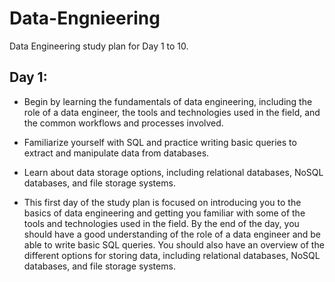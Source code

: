 # Data-Engnieering
Data Engineering study plan for Day 1 to 10.

## Day 1:
* Begin by learning the fundamentals of data engineering, including the role of a data engineer, the tools and technologies used in the field, and the common workflows and processes involved.

* Familiarize yourself with SQL and practice writing basic queries to extract and manipulate data from databases.

* Learn about data storage options, including relational databases, NoSQL databases, and file storage systems.

* This first day of the study plan is focused on introducing you to the basics of data engineering and getting you familiar with some of the tools and technologies used in the field. By the end of the day, you should have a good understanding of the role of a data engineer and be able to write basic SQL queries. You should also have an overview of the different options for storing data, including relational databases, NoSQL databases, and file storage systems.